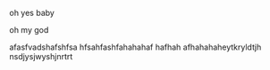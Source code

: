 oh yes baby

oh my god

afasfvadshafshfsa
hfsahfashfahahahaf
hafhah
afhahahaheytkryldtjh
nsdjysjwyshjnrtrt